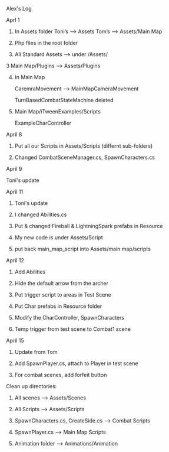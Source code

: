 Alex's Log


Aprl 1 

1. In Assets folder
Toni’s —> Assets
Tom’s —> Assets/Main Map

2. Php files in the root folder

3. All Standard Assets —> under /Assets/

3 Main Map/Plugins —> Assets/Plugins

4. In Main Map

	CaremraMovement --> MainMapCameraMovement

	TurnBasedCombatStateMachine deleted

5. Main Map/iTweenExamples/Scripts

	ExampleCharController 


April 8

1. Put all our Scripts in Assets/Scripts (differnt sub-folders)

2. Changed CombatSceneManager.cs, SpawnCharacters.cs


April 9

Toni's update



April 11

1. Toni's update

2. I changed Abilities.cs

3. Put & changed Fireball & LightningSpark prefabs in Resource

4. My new code is under Assets/Script

5. put back main_map_script into Assets/main map/scripts


April 12

1. Add Abilities

2. Hide the default arrow from the archer

3. Put trigger script to areas in Test Scene

4. Put Char prefabs in Resource folder

5. Modify the CharController, SpawnCharacters

6. Temp trigger from test scene to Combat1 scene



April 15

1. Update from Tom

2. Add SpawnPlayer.cs, attach to Player in test scene

3. For combat scenes, add forfeit button

Clean up directories:

1. All scenes --> Assets/Scenes

2. All Scripts --> Assets/Scripts

3. SpawnCharacters.cs, CreateSide.cs --> Combat Scripts

4. SpawnPlayer.cs --> Main Map Scripts

5. Animation folder --> Animations/Animation